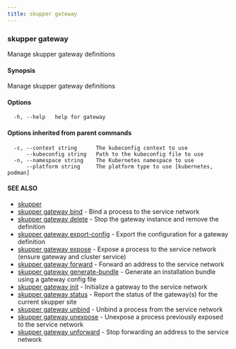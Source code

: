 ```yaml
---
title: skupper gateway
---
```

### skupper gateway

Manage skupper gateway definitions

#### Synopsis

Manage skupper gateway definitions

#### Options

```
  -h, --help   help for gateway
```

#### Options inherited from parent commands

```
  -c, --context string      The kubeconfig context to use
      --kubeconfig string   Path to the kubeconfig file to use
  -n, --namespace string    The Kubernetes namespace to use
      --platform string     The platform type to use [kubernetes, podman]
```

#### SEE ALSO

* [skupper](index.html) 
* [skupper gateway bind](skupper_gateway_bind.html)	 - Bind a process to the service network
* [skupper gateway delete](skupper_gateway_delete.html)	 - Stop the gateway instance and remove the definition
* [skupper gateway export-config](skupper_gateway_export-config.html)	 - Export the configuration for a gateway definition
* [skupper gateway expose](skupper_gateway_expose.html)	 - Expose a process to the service network (ensure gateway and cluster service)
* [skupper gateway forward](skupper_gateway_forward.html)	 - Forward an address to the service network
* [skupper gateway generate-bundle](skupper_gateway_generate-bundle.html)	 - Generate an installation bundle using a gateway config file
* [skupper gateway init](skupper_gateway_init.html)	 - Initialize a gateway to the service network
* [skupper gateway status](skupper_gateway_status.html)	 - Report the status of the gateway(s) for the current skupper site
* [skupper gateway unbind](skupper_gateway_unbind.html)	 - Unbind a process from the service network
* [skupper gateway unexpose](skupper_gateway_unexpose.html)	 - Unexpose a process previously exposed to the service network
* [skupper gateway unforward](skupper_gateway_unforward.html)	 - Stop forwarding an address to the service network

<!-- ###### Auto generated by spf13/cobra on 29-May-2024
 -->